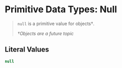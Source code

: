 # Primitive Data Types: Null

> `null` is a primitive value for objects†.
>
> _†Objects are a future topic_

## Literal Values
```js
null
```